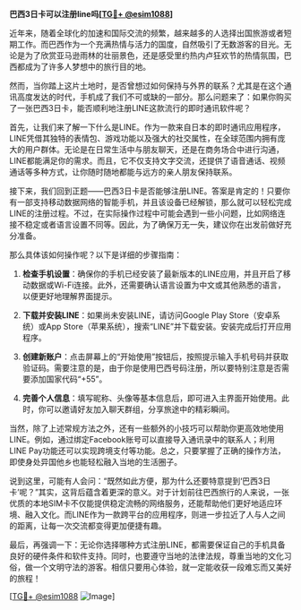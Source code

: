 **巴西3日卡可以注册line吗[[TG💪+ @esim1088](https://t.me/s/esim1088)]**

近年来，随着全球化的加速和国际交流的频繁，越来越多的人选择出国旅游或者短期工作。而巴西作为一个充满热情与活力的国度，自然吸引了无数游客的目光。无论是为了欣赏亚马逊雨林的壮丽景色，还是感受里约热内卢狂欢节的热情氛围，巴西都成为了许多人梦想中的旅行目的地。

然而，当你踏上这片土地时，是否曾想过如何保持与外界的联系？尤其是在这个通讯高度发达的时代，手机成了我们不可或缺的一部分。那么问题来了：如果你购买了一张巴西3日卡，能否顺利地注册LINE这款流行的即时通讯软件呢？

首先，让我们来了解一下什么是LINE。作为一款来自日本的即时通讯应用程序，LINE凭借其独特的表情包、游戏功能以及强大的社交属性，在全球范围内拥有庞大的用户群体。无论是在日常生活中与朋友聊天，还是在商务场合中进行沟通，LINE都能满足你的需求。而且，它不仅支持文字交流，还提供了语音通话、视频通话等多种方式，让你随时随地都能与远方的亲人朋友保持联系。

接下来，我们回到正题——巴西3日卡是否能够注册LINE。答案是肯定的！只要你有一部支持移动数据网络的智能手机，并且该设备已经解锁，那么就可以轻松完成LINE的注册过程。不过，在实际操作过程中可能会遇到一些小问题，比如网络连接不稳定或者语言设置不同等。因此，为了确保万无一失，建议你在出发前做好充分准备。

那么具体该如何操作呢？以下是详细的步骤指南：

1. **检查手机设置**：确保你的手机已经安装了最新版本的LINE应用，并且开启了移动数据或Wi-Fi连接。此外，还需要确认语言设置为中文或其他熟悉的语言，以便更好地理解界面提示。

2. **下载并安装LINE**：如果尚未安装LINE，请访问Google Play Store（安卓系统）或App Store（苹果系统），搜索“LINE”并下载安装。安装完成后打开应用程序。

3. **创建新账户**：点击屏幕上的“开始使用”按钮后，按照提示输入手机号码并获取验证码。需要注意的是，由于你是使用巴西号码注册，所以要特别注意是否需要添加国家代码“+55”。

4. **完善个人信息**：填写昵称、头像等基本信息后，即可进入主界面开始使用。此时，你可以邀请好友加入聊天群组，分享旅途中的精彩瞬间。

当然，除了上述常规方法之外，还有一些额外的小技巧可以帮助你更高效地使用LINE。例如，通过绑定Facebook账号可以直接导入通讯录中的联系人；利用LINE Pay功能还可以实现跨境支付等功能。总之，只要掌握了正确的操作方法，即使身处异国他乡也能轻松融入当地的生活圈子。

说到这里，可能有人会问：“既然如此方便，那为什么还要特意提到‘巴西3日卡’呢？”其实，这背后蕴含着更深的意义。对于计划前往巴西旅行的人来说，一张优质的本地SIM卡不仅能提供稳定流畅的网络服务，还能帮助他们更好地适应环境、融入文化。而LINE作为一款跨平台的应用程序，则进一步拉近了人与人之间的距离，让每一次交流都变得更加便捷有趣。

最后，再强调一下：无论你选择哪种方式注册LINE，都需要保证自己的手机具备良好的硬件条件和软件支持。同时，也要遵守当地的法律法规，尊重当地的文化习俗，做一个文明守法的游客。相信只要用心体验，就一定能收获一段难忘而又美好的旅程！

[[TG💪+ @esim1088](https://t.me/s/esim1088) ![Image](https://i.postimg.cc/4NQfJmqS/Snipaste-2025-05-13-00-14-12.png)]